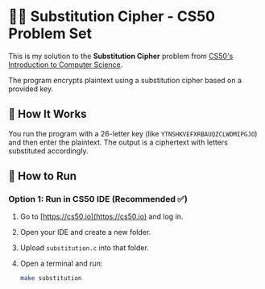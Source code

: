 # 🕵️‍♂️ Substitution Cipher - CS50 Problem Set

This is my solution to the **Substitution Cipher** problem from [CS50's Introduction to Computer Science](https://cs50.harvard.edu/x/).

The program encrypts plaintext using a substitution cipher based on a provided key.

## 🧠 How It Works

You run the program with a 26-letter key (like `YTNSHKVEFXRBAUQZCLWDMIPGJO`) and then enter the plaintext. The output is a ciphertext with letters substituted accordingly.

## 🚀 How to Run

### Option 1: Run in CS50 IDE (Recommended ✅)

1. Go to [https://cs50.io](https://cs50.io) and log in.
2. Open your IDE and create a new folder.
3. Upload `substitution.c` into that folder.
4. Open a terminal and run:

   ```bash
   make substitution
